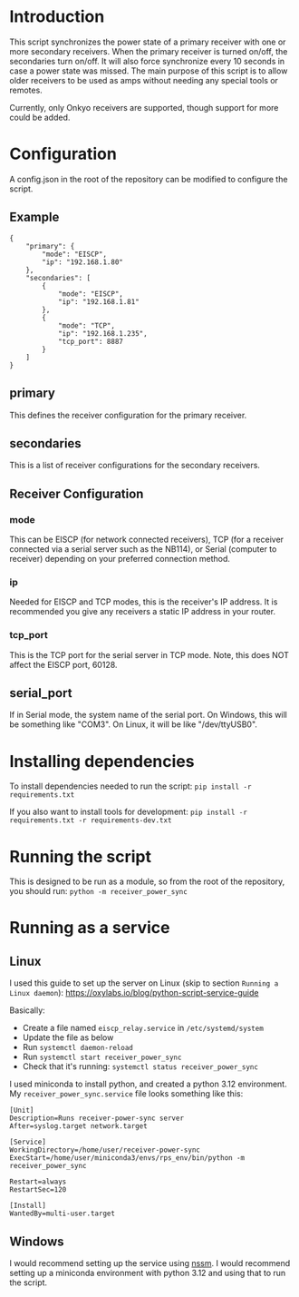 # Introduction

This script synchronizes the power state of a primary receiver with one or more secondary receivers. When the primary receiver is turned on/off, the secondaries turn on/off. It will also force synchronize every 10 seconds in case a power state was missed.
The main purpose of this script is to allow older receivers to be used as amps without needing any special tools or remotes.

Currently, only Onkyo receivers are supported, though support for more could be added.

# Configuration

A config.json in the root of the repository can be modified to configure the script.

## Example

```
{
    "primary": {
        "mode": "EISCP",
        "ip": "192.168.1.80"
    },
    "secondaries": [
        {
            "mode": "EISCP",
            "ip": "192.168.1.81"
        },
        {
            "mode": "TCP",
            "ip": "192.168.1.235",
            "tcp_port": 8887
        }
    ]
}
```

## primary

This defines the receiver configuration for the primary receiver.

## secondaries

This is a list of receiver configurations for the secondary receivers.

## Receiver Configuration

### mode

This can be EISCP (for network connected receivers), TCP (for a receiver connected via a serial server such as the NB114), or Serial (computer to receiver) depending on your preferred connection method.

### ip

Needed for EISCP and TCP modes, this is the receiver's IP address. It is recommended you give any receivers a static IP address in your router.

### tcp_port

This is the TCP port for the serial server in TCP mode. Note, this does NOT affect the EISCP port, 60128.

## serial_port

If in Serial mode, the system name of the serial port. On Windows, this will be something like "COM3". On Linux, it will be like "/dev/ttyUSB0".

# Installing dependencies

To install dependencies needed to run the script:
`pip install -r requirements.txt`

If you also want to install tools for development:
`pip install -r requirements.txt -r requirements-dev.txt`

# Running the script

This is designed to be run as a module, so from the root of the repository, you should run:
`python -m receiver_power_sync`

# Running as a service

## Linux

I used this guide to set up the server on Linux (skip to section `Running a Linux daemon`):
https://oxylabs.io/blog/python-script-service-guide

Basically:

 * Create a file named `eiscp_relay.service` in `/etc/systemd/system`
 * Update the file as below
 * Run `systemctl daemon-reload`
 * Run `systemctl start receiver_power_sync`
 * Check that it's running: `systemctl status receiver_power_sync`


I used miniconda to install python, and created a python 3.12 environment. My `receiver_power_sync.service` file looks something like this:

```
[Unit]
Description=Runs receiver-power-sync server
After=syslog.target network.target

[Service]
WorkingDirectory=/home/user/receiver-power-sync
ExecStart=/home/user/miniconda3/envs/rps_env/bin/python -m receiver_power_sync

Restart=always
RestartSec=120

[Install]
WantedBy=multi-user.target
```

## Windows

I would recommend setting up the service using [nssm](https://nssm.cc). I would recommend setting up a miniconda environment with python 3.12 and using that to run the script.
